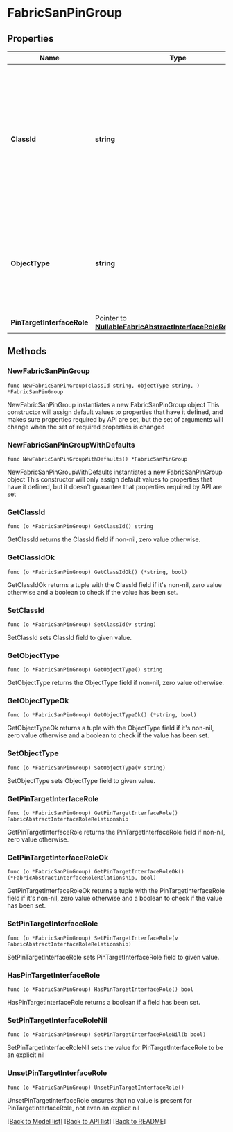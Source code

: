 # FabricSanPinGroup

## Properties

Name | Type | Description | Notes
------------ | ------------- | ------------- | -------------
**ClassId** | **string** | The fully-qualified name of the instantiated, concrete type. This property is used as a discriminator to identify the type of the payload when marshaling and unmarshaling data. | [default to "fabric.SanPinGroup"]
**ObjectType** | **string** | The fully-qualified name of the instantiated, concrete type. The value should be the same as the &#39;ClassId&#39; property. | [default to "fabric.SanPinGroup"]
**PinTargetInterfaceRole** | Pointer to [**NullableFabricAbstractInterfaceRoleRelationship**](FabricAbstractInterfaceRoleRelationship.md) |  | [optional] 

## Methods

### NewFabricSanPinGroup

`func NewFabricSanPinGroup(classId string, objectType string, ) *FabricSanPinGroup`

NewFabricSanPinGroup instantiates a new FabricSanPinGroup object
This constructor will assign default values to properties that have it defined,
and makes sure properties required by API are set, but the set of arguments
will change when the set of required properties is changed

### NewFabricSanPinGroupWithDefaults

`func NewFabricSanPinGroupWithDefaults() *FabricSanPinGroup`

NewFabricSanPinGroupWithDefaults instantiates a new FabricSanPinGroup object
This constructor will only assign default values to properties that have it defined,
but it doesn't guarantee that properties required by API are set

### GetClassId

`func (o *FabricSanPinGroup) GetClassId() string`

GetClassId returns the ClassId field if non-nil, zero value otherwise.

### GetClassIdOk

`func (o *FabricSanPinGroup) GetClassIdOk() (*string, bool)`

GetClassIdOk returns a tuple with the ClassId field if it's non-nil, zero value otherwise
and a boolean to check if the value has been set.

### SetClassId

`func (o *FabricSanPinGroup) SetClassId(v string)`

SetClassId sets ClassId field to given value.


### GetObjectType

`func (o *FabricSanPinGroup) GetObjectType() string`

GetObjectType returns the ObjectType field if non-nil, zero value otherwise.

### GetObjectTypeOk

`func (o *FabricSanPinGroup) GetObjectTypeOk() (*string, bool)`

GetObjectTypeOk returns a tuple with the ObjectType field if it's non-nil, zero value otherwise
and a boolean to check if the value has been set.

### SetObjectType

`func (o *FabricSanPinGroup) SetObjectType(v string)`

SetObjectType sets ObjectType field to given value.


### GetPinTargetInterfaceRole

`func (o *FabricSanPinGroup) GetPinTargetInterfaceRole() FabricAbstractInterfaceRoleRelationship`

GetPinTargetInterfaceRole returns the PinTargetInterfaceRole field if non-nil, zero value otherwise.

### GetPinTargetInterfaceRoleOk

`func (o *FabricSanPinGroup) GetPinTargetInterfaceRoleOk() (*FabricAbstractInterfaceRoleRelationship, bool)`

GetPinTargetInterfaceRoleOk returns a tuple with the PinTargetInterfaceRole field if it's non-nil, zero value otherwise
and a boolean to check if the value has been set.

### SetPinTargetInterfaceRole

`func (o *FabricSanPinGroup) SetPinTargetInterfaceRole(v FabricAbstractInterfaceRoleRelationship)`

SetPinTargetInterfaceRole sets PinTargetInterfaceRole field to given value.

### HasPinTargetInterfaceRole

`func (o *FabricSanPinGroup) HasPinTargetInterfaceRole() bool`

HasPinTargetInterfaceRole returns a boolean if a field has been set.

### SetPinTargetInterfaceRoleNil

`func (o *FabricSanPinGroup) SetPinTargetInterfaceRoleNil(b bool)`

 SetPinTargetInterfaceRoleNil sets the value for PinTargetInterfaceRole to be an explicit nil

### UnsetPinTargetInterfaceRole
`func (o *FabricSanPinGroup) UnsetPinTargetInterfaceRole()`

UnsetPinTargetInterfaceRole ensures that no value is present for PinTargetInterfaceRole, not even an explicit nil

[[Back to Model list]](../README.md#documentation-for-models) [[Back to API list]](../README.md#documentation-for-api-endpoints) [[Back to README]](../README.md)


